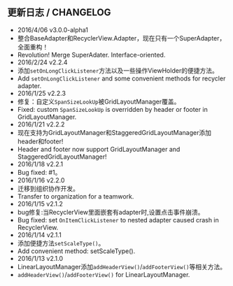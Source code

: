 ## 更新日志 / CHANGELOG
* 2016/4/06 v3.0.0-alpha1
* 整合BaseAdapter和RecyclerView.Adapter，现在只有一个SuperAdapter，全面重构！
* Revolution! Merge SuperAdater. Interface-oriented.
* 2016/2/24 v2.2.4
* 添加`setOnLongClickListener`方法以及一些操作ViewHolder的便捷方法。
* Add `setOnLongClickListener` and some convenient methods for recycler adapter.
* 2016/1/25 v2.2.3
* 修复：自定义`SpanSizeLookUp`被GridLayoutManager覆盖。
* Fixed: custom `SpanSizeLookUp` is overridden by header or footer in GridLayoutManager.
* 2016/1/21 v2.2.2
* 现在支持为GridLayoutManager和StaggeredGridLayoutManager添加header和footer!
* Header and footer now support GridLayoutManager and StaggeredGridLayoutManager!
* 2016/1/18 v2.2.1
* Bug fixed: #1。
* 2016/1/16 v2.2.0
* 迁移到组织协作开发。
* Transfer to organization for a teamwork.
* 2016/1/15 v2.1.2
* bug修复:当RecyclerView里面嵌套有adapter时,设置点击事件崩溃。
* Bug fixed: set `OnItemClickListener` to nested adapter caused crash in RecyclerView.
* 2016/1/14 v2.1.1
* 添加便捷方法`setScaleType()`。
* Add convenient method: setScaleType().
* 2016/1/13 v2.1.0
* LinearLayoutManager添加`addHeaderView()`/`addFooterView()`等相关方法。
* `addHeaderView()`/`addFooterView()` for LinearLayoutManager.